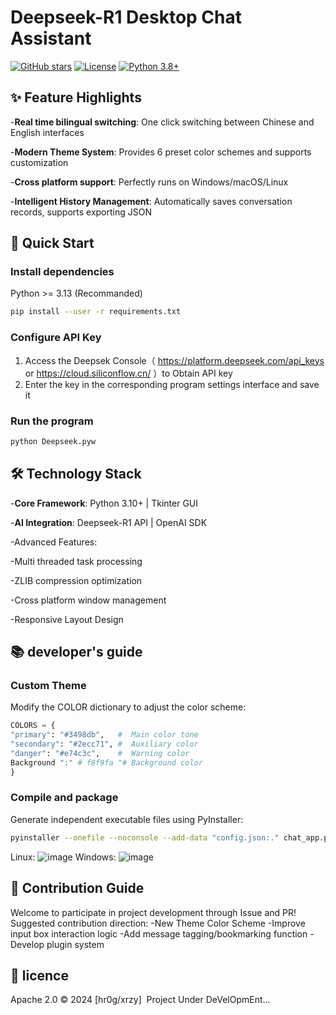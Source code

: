 # Deepseek-R1 Desktop Chat Assistant 
[![GitHub stars](https://img.shields.io/github/stars/hr0g/siliconflow-Deepseek-R1?style=for-the-badge)](https://github.com/hr0g/siliconflow-Deepseek-R1)
[![License](https://img.shields.io/badge/License-Apache_2.0-blue.svg?style=for-the-badge)](https://opensource.org/licenses/Apache-2.0)
[![Python 3.8+](https://img.shields.io/badge/Python-3.8%2B-blue.svg?style=for-the-badge&logo=python)](https://www.python.org/)

##  ✨  Feature Highlights
-**Real time bilingual switching**: One click switching between Chinese and English interfaces

-**Modern Theme System**: Provides 6 preset color schemes and supports customization

-**Cross platform support**: Perfectly runs on Windows/macOS/Linux

-**Intelligent History Management**: Automatically saves conversation records, supports exporting JSON
##  🚀  Quick Start
### Install dependencies
Python >= 3.13 (Recommanded)      
```bash
pip install --user -r requirements.txt
```
### Configure API Key
1. Access the Deepsek Console（ https://platform.deepseek.com/api_keys or https://cloud.siliconflow.cn/ ）to Obtain API key
2. Enter the key in the corresponding program settings interface and save it
### Run the program
```bash
python Deepseek.pyw
```
##  🛠  Technology Stack
-**Core Framework**: Python 3.10+ | Tkinter GUI

-**AI Integration**: Deepseek-R1 API | OpenAI SDK

-Advanced Features:

-Multi threaded task processing

-ZLIB compression optimization

-Cross platform window management

-Responsive Layout Design
##  📚  developer's guide
### Custom Theme
Modify the COLOR dictionary to adjust the color scheme:
```python
COLORS = {
"primary": "#3498db",   #  Main color tone
"secondary": "#2ecc71", #  Auxiliary color
"danger": "#e74c3c",    #  Warning color
Background ":" # f8f9fa "# Background color
}
```
### Compile and package
Generate independent executable files using PyInstaller:
```bash
pyinstaller --onefile --noconsole --add-data "config.json:." chat_app.py
```
Linux:
![image](https://github.com/user-attachments/assets/3ad9bc7a-f0f2-4f9f-a6ea-0f9d7836dd57)
Windows:
![image](https://github.com/user-attachments/assets/9d2e3148-301f-4a5f-acf4-a9508166d0fa)


##  🤝  Contribution Guide
Welcome to participate in project development through Issue and PR! Suggested contribution direction:
-New Theme Color Scheme
-Improve input box interaction logic
-Add message tagging/bookmarking function
-Develop plugin system
##  📜  licence
Apache 2.0  ©  2024 [hr0g/xrzy] 
Project Under DeVelOpmEnt...
